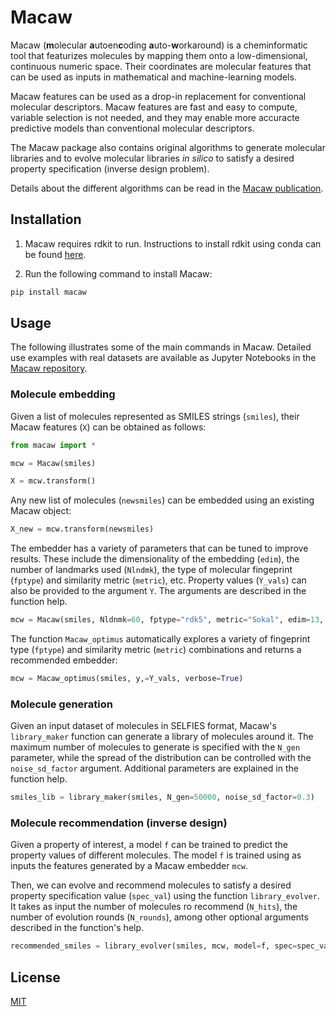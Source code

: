 # Macaw

Macaw (**m**olecular **a**utoen**c**oding **a**uto-**w**orkaround) is a cheminformatic tool that featurizes molecules by mapping them onto a low-dimensional, continuous numeric space. Their coordinates are molecular features that can be used as inputs in mathematical and machine-learning models.

Macaw features can be used as a drop-in replacement for conventional molecular descriptors. Macaw features are fast and easy to compute, variable selection is not needed, and they may enable more accuracte predictive models than conventional molecular descriptors.

The Macaw package also contains original algorithms to generate molecular libraries and to evolve molecular libraries *in silico* to satisfy a desired property specification (inverse design problem).

Details about the different algorithms can be read in the [Macaw publication](https://github.com/LBLQMM/macaw).


## Installation

1. Macaw requires rdkit to run. Instructions to install rdkit using conda can be found [here](https://www.rdkit.org/docs/Install.html).

2. Run the following command to install Macaw:

```bash
pip install macaw
```

## Usage

The following illustrates some of the main commands in Macaw. Detailed use examples with real datasets are available as Jupyter Notebooks in the [Macaw repository](https://github.com/LBLQMM/macaw).


### Molecule embedding

Given a list of molecules represented as SMILES strings (`smiles`), their Macaw features (`X`) can be obtained as follows:

```python
from macaw import *

mcw = Macaw(smiles)

X = mcw.transform()
```

Any new list of molecules (`newsmiles`) can be embedded using an existing Macaw object:

```python
X_new = mcw.transform(newsmiles)
```

The embedder has a variety of parameters that can be tuned to improve results. These include the dimensionality of the embedding (`edim`), the number of landmarks used (`Nlndmk`), the type of molecular fingeprint (`fptype`) and similarity metric (`metric`), etc. Property values (`Y_vals`) can also be provided to the argument `Y`. The arguments are described in the function help.

```python
mcw = Macaw(smiles, Nldnmk=60, fptype="rdk5", metric="Sokal", edim=13, Y=Y_vals)
```

The function `Macaw_optimus` automatically explores a variety of fingeprint type (`fptype`) and similarity metric (`metric`) combinations and returns a recommended embedder:

```python
mcw = Macaw_optimus(smiles, y,=Y_vals, verbose=True)
```

### Molecule generation

Given an input dataset of molecules in SELFIES format, Macaw's `library_maker` function can generate a library of molecules around it. The maximum number of molecules to generate is specified with the `N_gen` parameter, while the spread of the distribution can be controlled with the `noise_sd_factor` argument. Additional parameters are explained in the function help.


```python
smiles_lib = library_maker(smiles, N_gen=50000, noise_sd_factor=0.3)
```

### Molecule recommendation (inverse design)

Given a property of interest, a model `f` can be trained to predict the property values of different molecules. The model `f` is trained using as inputs the features generated by a Macaw embedder `mcw`.

Then, we can evolve and recommend molecules to satisfy a desired property specification value (`spec_val`) using the function `library_evolver`. It takes as input the number of molecules ro recommend (`N_hits`), the number of evolution rounds (`N_rounds`), among other optional arguments described in the function's help.

```python
recommended_smiles = library_evolver(smiles, mcw, model=f, spec=spec_val, N_hits=10, N_rounds=8)
```

## License
[MIT](https://choosealicense.com/licenses/mit/)